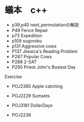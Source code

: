 # 蟻本　c++ 

- p39,p40 next_permutationの解説
- P49 Fence Repair
- p73 Expedition
- p109 sugoroku
- p131 Aggressive cows
- P137 Jessica's Reading Problem
- P287 Popular Cows
- P288 2-SAT
- P290 Priest John's Busiest Day


Exercise
- POJ2385 Apple catching
- POJ2229 Sumsets
- POJ3181 DollarDays

- POJ2236
